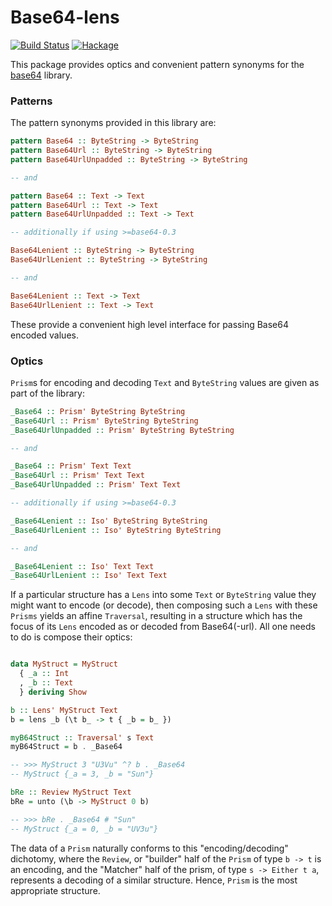 # Base64-lens

[![Build Status](https://travis-ci.com/emilypi/base64-lens.svg?branch=master)](https://travis-ci.com/emilypi/base64-lens)
[![Hackage](https://img.shields.io/hackage/v/base64-lens.svg)](https://hackage.haskell.org/package/base64-lens)

This package provides optics and convenient pattern synonyms for the [base64](https://hackage.haskell.org/package/base64) library.

### Patterns

The pattern synonyms provided in this library are:

```haskell
pattern Base64 :: ByteString -> ByteString
pattern Base64Url :: ByteString -> ByteString
pattern Base64UrlUnpadded :: ByteString -> ByteString

-- and

pattern Base64 :: Text -> Text
pattern Base64Url :: Text -> Text
pattern Base64UrlUnpadded :: Text -> Text

-- additionally if using >=base64-0.3

Base64Lenient :: ByteString -> ByteString
Base64UrlLenient :: ByteString -> ByteString

-- and

Base64Lenient :: Text -> Text
Base64UrlLenient :: Text -> Text
```

These provide a convenient high level interface for passing Base64 encoded values.


### Optics

`Prism`s for encoding and decoding `Text` and `ByteString` values are given as part of the library:


```haskell
_Base64 :: Prism' ByteString ByteString
_Base64Url :: Prism' ByteString ByteString
_Base64UrlUnpadded :: Prism' ByteString ByteString

-- and

_Base64 :: Prism' Text Text
_Base64Url :: Prism' Text Text
_Base64UrlUnpadded :: Prism' Text Text

-- additionally if using >=base64-0.3

_Base64Lenient :: Iso' ByteString ByteString
_Base64UrlLenient :: Iso' ByteString ByteString

-- and

_Base64Lenient :: Iso' Text Text
_Base64UrlLenient :: Iso' Text Text
```

If a particular structure has a `Lens` into some `Text` or `ByteString` value they might want to encode (or decode), then composing such a `Lens` with these `Prisms` yields an affine `Traversal`, resulting in a structure which has the focus of its `Lens` encoded as or decoded from Base64(-url). All one needs to do is compose their optics:

```haskell

data MyStruct = MyStruct
  { _a :: Int
  , _b :: Text
  } deriving Show

b :: Lens' MyStruct Text
b = lens _b (\t b_ -> t { _b = b_ })

myB64Struct :: Traversal' s Text
myB64Struct = b . _Base64

-- >>> MyStruct 3 "U3Vu" ^? b . _Base64
-- MyStruct {_a = 3, _b = "Sun"}

bRe :: Review MyStruct Text
bRe = unto (\b -> MyStruct 0 b)

-- >>> bRe . _Base64 # "Sun"
-- MyStruct {_a = 0, _b = "UV3u"}
```

The data of a `Prism` naturally conforms to this "encoding/decoding" dichotomy, where the `Review`, or "builder" half of the `Prism` of type `b -> t` is an encoding, and the "Matcher" half of the prism, of type `s -> Either t a`, represents a decoding of a similar structure. Hence, `Prism` is the most appropriate structure.

